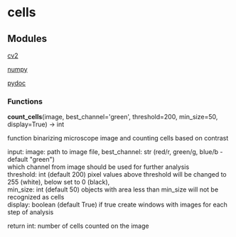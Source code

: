 # **cells**
  
## **Modules**

[cv2](https://pypi.org/project/opencv-python/)  

[numpy](https://numpy.org/doc/stable/)  

[pydoc](https://docs.python.org/3/library/pydoc.html)  

  
### **Functions**

**count_cells**(image, best_channel='green', threshold=200, min_size=50, display=True) -> int

function binarizing microscope image and counting cells based on contrast  
  
input: image: path to image file, best_channel: str (red/r, green/g, blue/b - default "green")  
which channel from image should be used for further analysis  
threshold: int (default 200) pixel values above threshold will be changed to 255 (white), below set to 0 (black),  
min_size: int (default 50) objects with area less than min_size will not be recognized as cells  
display: boolean (default True) if true create windows with images for each step of analysis  
  
return int: number of cells counted on the image